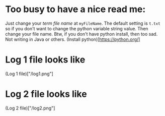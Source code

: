 # Too busy to have a nice read me:
Just change your _term file name_ at ```myFileName```. The default setting is ```t.txt``` so if you don't want to change the python variable string value. Then change your file name. Btw, if you don't have python install, then too sad. Not writing in Java or others. (Install python)[https://python.org/]

# Log 1 file looks like
(Log 1 file)["/log1.png"]

# Log 2 file looks like
(Log 2 file)["/log2.png"]
